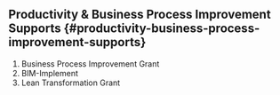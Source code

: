 ## Productivity & Business Process Improvement Supports {#productivity-business-process-improvement-supports}

1.  Business Process Improvement Grant
2.  BIM-Implement
3.  Lean Transformation Grant